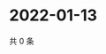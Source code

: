 # 2022-01-13

共 0 条

<!-- BEGIN WEIBO -->
<!-- 最后更新时间 Thu Jan 13 2022 01:16:36 GMT+0800 (China Standard Time) -->

<!-- END WEIBO -->
